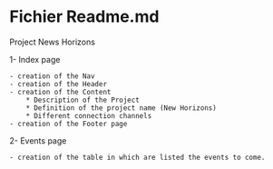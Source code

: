 # Fichier Readme.md

Project News Horizons  

1- Index page

    - creation of the Nav
    - creation of the Header
    - creation of the Content
        * Description of the Project
        * Definition of the project name (New Horizons)
        * Different connection channels
    - creation of the Footer page

2- Events page

    - creation of the table in which are listed the events to come.